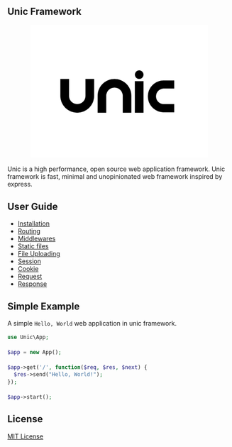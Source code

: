 ## Unic Framework

<p align="center">
  <img src="unic-logo.jpg" width="400px" alt="Unic Logo">
</p>

Unic is a high performance, open source web application framework.
Unic framework is fast, minimal and unopinionated web framework inspired by express.

## User Guide

- [Installation](Installation.md)
- [Routing](Routing.md)
- [Middlewares](Middlewares.md)
- [Static files](Static-files.md)
- [File Uploading](File-Uploading.md)
- [Session](Session.md)
- [Cookie](Cookie.md)
- [Request](Request.md)
- [Response](Response.md)

## Simple Example

  A simple `Hello, World` web application in unic framework.

```php
use Unic\App;

$app = new App();

$app->get('/', function($req, $res, $next) {
  $res->send("Hello, World!");
});

$app->start();
```

## License

  [MIT License](https://github.com/unicframework/unic/blob/main/LICENSE)
